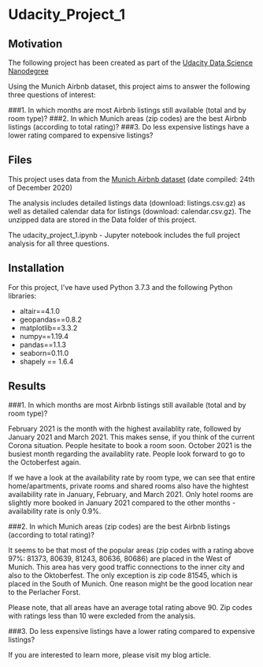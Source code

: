 # Udacity_Project_1


## Motivation

The following project has been created as part of the [Udacity Data Science Nanodegree](https://www.udacity.com/course/data-scientist-nanodegree--nd025)

Using the Munich Airbnb dataset, this project aims to answer the following three questions of interest:

###1. In which months are most Airbnb listings still available (total and by room type)?
###2. In which Munich areas (zip codes) are the best Airbnb listings (according to total rating)?
###3. Do less expensive listings have a lower rating compared to expensive listings? 


## Files

This project uses data from the [Munich Airbnb dataset](http://insideairbnb.com/get-the-data.html) (date compiled: 24th of December 2020)

The analysis includes detailed listings data (download: listings.csv.gz) as well as detailed calendar data for listings (download: calendar.csv.gz). The unzipped data are stored in the Data folder of this project.

The udacity_project_1.ipynb  - Jupyter notebook includes the full project analysis for all three questions.


## Installation

For this project, I've have used Python 3.7.3 and the following Python libraries:

- altair==4.1.0
- geopandas==0.8.2
- matplotlib==3.3.2
- numpy==1.19.4
- pandas==1.1.3
- seaborn=0.11.0
- shapely == 1.6.4


## Results

###1. In which months are most Airbnb listings still available (total and by room type)?

February 2021 is the month with the highest availablity rate, followed by January 2021 and March 2021. This makes sense, if you think of the current Corona situation.      People hesitate to book a room soon. October 2021 is the busiest month regarding the availablity rate. People look forward to go to the Octoberfest again.

If we have a look at the availability rate by room type, we can see that entire home/apartments, private rooms and shared rooms also have the hightest availability rate in January, February, and March 2021. Only hotel rooms are slightly more booked in January 2021 compared to the other months - availability rate is only 0.9%.

###2. In which Munich areas (zip codes) are the best Airbnb listings (according to total rating)?

It seems to be that most of the popular areas (zip codes with a rating above 97%: 81373, 80639, 81243, 80636, 80686) are placed in the West of Munich. This area has very good traffic connections to the inner city and also to the Oktoberfest. The only exception is zip code 81545, which is placed in the South of Munich. One reason might be the good location near to the Perlacher Forst. 

Please note, that all areas have an average total rating above 90. Zip codes with ratings less than 10 were excleded from the analysis.


###3. Do less expensive listings have a lower rating compared to expensive listings? 



If you are interested to learn more, please visit my blog article.

